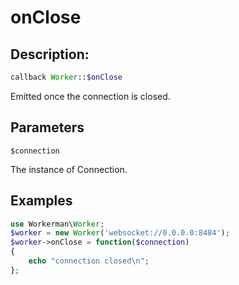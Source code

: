 # onClose
## Description:
```php
callback Worker::$onClose
```

Emitted once the connection is closed.

## Parameters

``` $connection ```

The instance of Connection.


## Examples

```php
use Workerman\Worker;
$worker = new Worker('websocket://0.0.0.0:8484');
$worker->onClose = function($connection)
{
    echo "connection closed\n";
};
```

